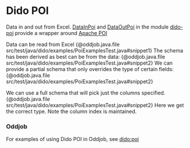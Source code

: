 Dido POI
========

Data in and out from Excel.
[DataInPoi](http://rgordon.co.uk/projects/dido/current/api/dido/poi/DataInPoi.html)
and [DataOutPoi](http://rgordon.co.uk/projects/dido/current/api/dido/poi/DataOutPoi.html)
in the module [dido-poi](dido-poi) provide a wrapper around [Apache POI](https://poi.apache.org/)

Data can be read from Excel
{@oddjob.java.file src/test/java/dido/examples/PoiExamplesTest.java#snippet1}
The schema has been derived as best can be from the data:
{@oddjob.java.file src/test/java/dido/examples/PoiExamplesTest.java#snippet2}
We can provide a partial schema that only overrides the type of certain
fields:
{@oddjob.java.file src/test/java/dido/examples/PoiExamplesTest.java#snippet2}

We can use a full schema that will pick just the columns specified.
{@oddjob.java.file src/test/java/dido/examples/PoiExamplesTest.java#snippet2}
Here we get the correct type. Note the column index is maintained.


### Oddjob

For examples of using Dido POI in Oddjob, see [dido:poi](docs/reference/dido/poi/layouts/DataRows.md)

